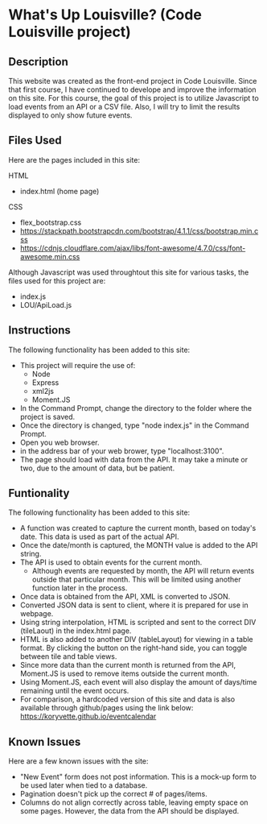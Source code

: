 # What's Up Louisville? (Code Louisville project)

## Description  
This website was created as the front-end project in Code Louisville.  Since that first course, I have continued to develope and improve the information on this site.  For this course, the goal of this project is to utilize Javascript to load events from an API or a CSV file.  Also, I will try to limit the results displayed to only show future events.  
  
## Files Used
Here are the pages included in this site:  

HTML
* index.html (home page)
  
CSS  
* flex_bootstrap.css  
* https://stackpath.bootstrapcdn.com/bootstrap/4.1.1/css/bootstrap.min.css  
* https://cdnjs.cloudflare.com/ajax/libs/font-awesome/4.7.0/css/font-awesome.min.css
  
  
Although Javascript was used throughtout this site for various tasks, the files used for this project are:    
* index.js  
* LOU/ApiLoad.js

## Instructions  
The following functionality has been added to this site:
  
* This project will require the use of:  
   * Node  
   * Express
   * xml2js  
   * Moment.JS
* In the Command Prompt, change the directory to the folder where the project is saved.
* Once the directory is changed, type "node index.js" in the Command Prompt.  
* Open you web browser.  
* in the address bar of your web brower, type "localhost:3100".
* The page should load with data from the API.  It may take a minute or two, due to the amount of data, but be patient.    

## Funtionality  
The following functionality has been added to this site:
  
* A function was created to capture the current month, based on today's date.  This data is used as part of the actual API.  
* Once the date/month is captured, the MONTH value is added to the API string.  
* The API is used to obtain events for the current month.  
    * Although events are requested by month, the API will return events outside that particular month.  This will be limited using another function later in the process.  
* Once data is obtained from the API, XML is converted to JSON.  
* Converted JSON data is sent to client, where it is prepared for use in webpage.  
* Using string interpolation, HTML is scripted and sent to the correct DIV (tileLaout) in the index.html page.  
* HTML is also added to another DIV (tableLayout) for viewing in a table format.  By clicking the button on the right-hand side, you can toggle between tile and table views.  
* Since more data than the current month is returned from the API, Moment.JS is used to remove items outside the current month.  
* Using Moment.JS, each event will also display the amount of days/time remaining until the event occurs.  
* For comparison, a hardcoded version of this site and data is also available through github/pages using the link below:  
  https://koryvette.github.io/eventcalendar  


## Known Issues  
Here are a few known issues with the site:  
* "New Event" form does not post information.  This is a mock-up form to be used later when tied to a database.  
* Pagination doesn't pick up the correct # of pages/items.  
* Columns do not align correctly across table, leaving empty space on some pages.  However, the data from the API should be displayed.  


